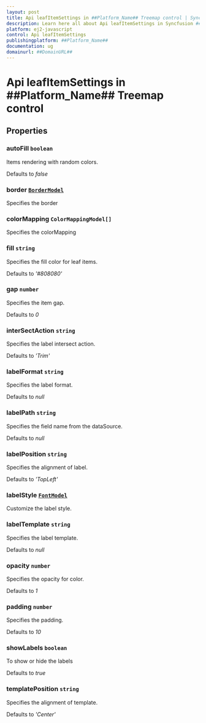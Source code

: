 ```yaml
---
layout: post
title: Api leafItemSettings in ##Platform_Name## Treemap control | Syncfusion
description: Learn here all about Api leafItemSettings in Syncfusion ##Platform_Name## Treemap control of Syncfusion Essential JS 2 and more.
platform: ej2-javascript
control: Api leafItemSettings 
publishingplatform: ##Platform_Name##
documentation: ug
domainurl: ##DomainURL##
---
```


# Api leafItemSettings in ##Platform_Name## Treemap control

## Properties

### autoFill `boolean`

Items rendering with random colors.

Defaults to *false*

### border [`BorderModel`](./api-borderModel.html)

Specifies the border

### colorMapping `ColorMappingModel[]`

Specifies the colorMapping

### fill `string`

Specifies the fill color for leaf items.

Defaults to *'#808080'*

### gap `number`

Specifies the item gap.

Defaults to *0*

### interSectAction `string`

Specifies the label intersect action.

Defaults to *'Trim'*

### labelFormat `string`

Specifies the label format.

Defaults to *null*

### labelPath `string`

Specifies the field name from the dataSource.

Defaults to *null*

### labelPosition `string`

Specifies the alignment of label.

Defaults to *'TopLeft'*

### labelStyle [`FontModel`](./api-fontModel.html)

Customize the label style.

### labelTemplate `string`

Specifies the label template.

Defaults to *null*

### opacity `number`

Specifies the opacity for color.

Defaults to *1*

### padding `number`

Specifies the padding.

Defaults to *10*

### showLabels `boolean`

To show or hide the labels

Defaults to *true*

### templatePosition `string`

Specifies the alignment of template.

Defaults to *'Center'*
